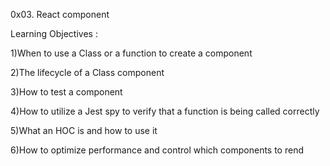 0x03. React component


Learning Objectives :


1)When to use a Class or a function to create a component


2)The lifecycle of a Class component


3)How to test a component


4)How to utilize a Jest spy to verify that a function is being called correctly


5)What an HOC is and how to use it


6)How to optimize performance and control which components to rend
